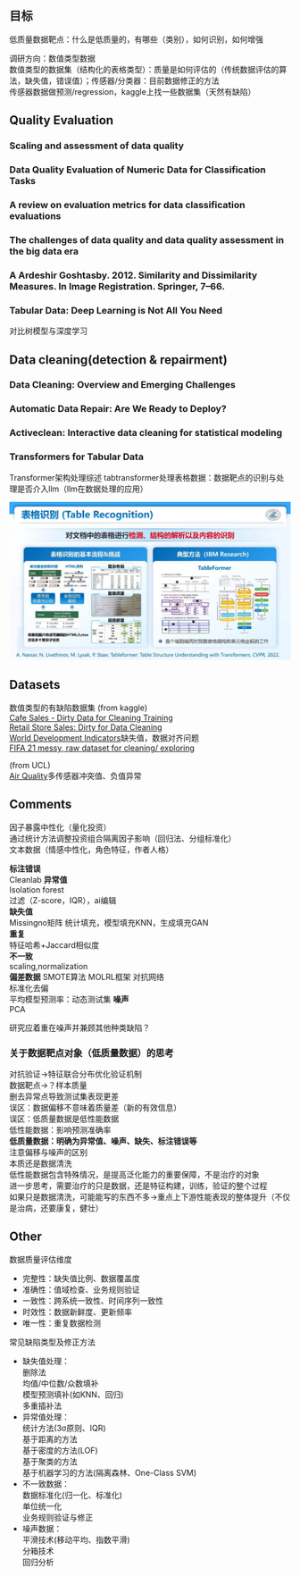 
## 目标
低质量数据靶点：什么是低质量的，有哪些（类别），如何识别，如何增强  
  
调研方向：数值类型数据  
数值类型的数据集（结构化的表格类型）：质量是如何评估的（传统数据评估的算法，缺失值，错误值）；传感器/分类器：目前数据修正的方法  
传感器数据做预测/regression，kaggle上找一些数据集（天然有缺陷）  

## Quality Evaluation
### Scaling and assessment of data quality

### Data Quality Evaluation of Numeric Data for Classification Tasks

### A review on evaluation metrics for data classification evaluations

### The challenges of data quality and data quality assessment in the big data era

### A Ardeshir Goshtasby. 2012. Similarity and Dissimilarity Measures. In Image Registration. Springer, 7–66.

### Tabular Data: Deep Learning is Not All You Need
对比树模型与深度学习

## Data cleaning(detection & repairment)
### Data Cleaning: Overview and Emerging Challenges

### Automatic Data Repair: Are We Ready to Deploy?

### Activeclean: Interactive data cleaning for statistical modeling

### Transformers for Tabular Data
Transformer架构处理综述
tabtransformer处理表格数据：数据靶点的识别与处理是否介入llm（llm在数据处理的应用）  

![alt text](d9c636036d2852f5906b970bc94bebc.jpg)  
## Datasets
数值类型的有缺陷数据集
(from kaggle)  
[Cafe Sales - Dirty Data for Cleaning Training](https://www.kaggle.com/datasets/ahmedmohamed2003/cafe-sales-dirty-data-for-cleaning-training)  
[Retail Store Sales: Dirty for Data Cleaning](https://www.kaggle.com/datasets/ahmedmohamed2003/retail-store-sales-dirty-for-data-cleaning)  
[World Development Indicators](https://www.kaggle.com/datasets/kaggle/world-development-indicators/data)缺失值，数据对齐问题  
[FIFA 21 messy, raw dataset for cleaning/ exploring](https://www.kaggle.com/datasets/yagunnersya/fifa-21-messy-raw-dataset-for-cleaning-exploring)

(from UCL)  
[Air Quality](https://archive.ics.uci.edu/dataset/360/air+quality)多传感器冲突值、负值异常  

## Comments
因子暴露中性化（量化投资）  
通过统计方法调整投资组合隔离因子影响（回归法、分组标准化）  
文本数据（情感中性化，角色特征，作者人格）  
  
**标注错误**  
Cleanlab
**异常值**   
Isolation forest  
过滤（Z-score，IQR），ai编辑  
**缺失值**  
Missingno矩阵
统计填充，模型填充KNN，生成填充GAN   
**重复**  
特征哈希+Jaccard相似度  
**不一致**  
scaling,normalization  
**偏差数据** 
SMOTE算法 MOLRL框架 对抗网络  
标准化去偏  
平均模型预测率：动态测试集
**噪声**  
PCA  

研究应着重在噪声并兼顾其他种类缺陷？  

### 关于数据靶点对象（低质量数据）的思考
对抗验证→特征联合分布优化验证机制  
数据靶点→？样本质量  
删去异常点导致测试集表现更差  
误区：数据偏移不意味着质量差（新的有效信息）  
误区：低质量数据是低性能数据  
低性能数据：影响预测准确率  
**低质量数据：明确为异常值、噪声、缺失、标注错误等**  
注意偏移与噪声的区别  
本质还是数据清洗  
低性能数据包含特殊情况，是提高泛化能力的重要保障，不是治疗的对象  
进一步思考，需要治疗的只是数据，还是特征构建，训练，验证的整个过程  
如果只是数据清洗，可能能写的东西不多→重点上下游性能表现的整体提升（不仅是治病，还要康复，健壮）  

## Other
数据质量评估维度  
- 完整性：缺失值比例、数据覆盖度  
- 准确性：值域检查、业务规则验证  
- 一致性：跨系统一致性、时间序列一致性  
- 时效性：数据新鲜度、更新频率  
- 唯一性：重复数据检测  
  
常见缺陷类型及修正方法  
- 缺失值处理：  
  删除法  
  均值/中位数/众数填补  
  模型预测填补(如KNN、回归)  
  多重插补法  
- 异常值处理：  
  统计方法(3σ原则、IQR)  
  基于距离的方法  
  基于密度的方法(LOF)  
  基于聚类的方法  
  基于机器学习的方法(隔离森林、One-Class SVM)  
- 不一致数据：  
  数据标准化(归一化、标准化)  
  单位统一化  
  业务规则验证与修正  
- 噪声数据：  
  平滑技术(移动平均、指数平滑)  
  分箱技术  
  回归分析  
